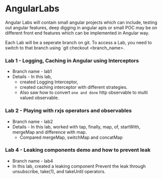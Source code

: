 # AngularLabs

Angular Labs will contain small angular projects which can include, testing out angular features, deep digging in angular apis or small POC may be on different front end features which can be implemented in Angular way.

Each Lab will be a seperate branch on git. To access a Lab, you need to switch to that branch using `git checkout <branch_name>.

### Lab 1 - Logging, Caching in Angular using Interceptors
* Branch name - lab1
* Details - In this lab, 
  * created Logging Interceptor, 
  * created caching interceptor with different strategies. 
  * Also saw how to convert `one and done` http observable to multi valued observable.

### Lab 2 - Playing with rxjs operators and observables
* Branch name - lab2
* Details - In this lab, worked with tap, finally, map, of, startWith, mergeMap and difference with map.
   * Compared mergeMap, switchMap and concatMap

### Lab 4 - Leaking components demo and how to prevent leak
* Branch name - lab4
* In this lab, created a leaking component
  Prevent the leak through unsubscribe, take(1), and takeUntil operators.

